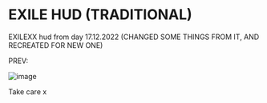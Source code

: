 # EXILE HUD (TRADITIONAL)

EXILEXX hud from day 17.12.2022 (CHANGED SOME THINGS FROM IT, AND RECREATED FOR NEW ONE)

PREV:

![image](https://github.com/xkariee/old_exile_hud/assets/80005513/06b18c08-6231-486b-9229-1dcff7ba4f56)

Take care x
